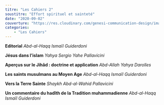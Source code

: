 ```yaml
---
titre: "Les Cahiers 2"
soustitre: "Effort spirituel et sainteté"
date: "2020-09-02"
couverture: "https://res.cloudinary.com/genesi-communication-design/image/upload/v1606125410/ihei/couvertures/c02_fatfnj.jpg"
categories:
    - "Les Cahiers"
---
```


**Editorial**
*Abd-al-Haqq Ismaïl Guiderdoni*

**Jésus dans l’islam**
*Yahya Sergio Yahe Pallavicini*

**Aperçus sur le Jihâd&nbsp;: doctrine et application**
*Abd-Allah Yahya Darolles*

**Les saints musulmans au Moyen Age**
*Abd-al-Haqq Ismaïl Guiderdoni*

**Vers la Terre Sainte**
*Shaykh Abd-al-Wahid Pallavicini*

**Un commentaire du hadîth de la Tradition muhammadienne**
*Abd-al-Haqq Ismaïl Guiderdoni*
